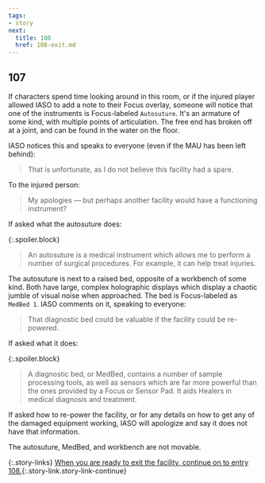 ```yaml
---
tags:
- story
next:
  title: 108
  href: 108-exit.md
---
```


## 107

If characters spend time looking around in this room, or if the injured player allowed IASO to add a note to their Focus overlay, someone will notice that one of the instruments is Focus-labeled `Autosuture`.
It's an armature of some kind, with multiple points of articulation.
The free end has broken off at a joint, and can be found in the water on the floor.

IASO notices this and speaks to everyone (even if the MAU has been left behind):

> That is unfortunate, as I do not believe this facility had a spare.

To the injured person:

> My apologies — but perhaps another facility would have a functioning instrument?

If asked what the autosuture does:

{:.spoiler.block}
> An autosuture is a medical instrument which allows me to perform a number of surgical procedures.
> For example, it can help treat injuries.

The autosuture is next to a raised bed, opposite of a workbench of some kind.
Both have large, complex holographic displays which display a chaotic jumble of visual noise when approached.
The bed is Focus-labeled as `MedBed 1`.
IASO comments on it, speaking to everyone:

> That diagnostic bed could be valuable if the facility could be re-powered.

If asked what it does:

{:.spoiler.block}
> A diagnostic bed, or MedBed, contains a number of sample processing tools, as well as sensors which are far more powerful than the ones provided by a Focus or Sensor Pad.
> It aids Healers in medical diagnosis and treatment.

If asked how to re-power the facility, or for any details on how to get any of the damaged equipment working, IASO will apologize and say it does not have that information.

The autosuture, MedBed, and workbench are not movable.

{:.story-links}
[When you are ready to exit the facility, continue on to entry 108.](108-exit.md){:.story-link.story-link-continue}
